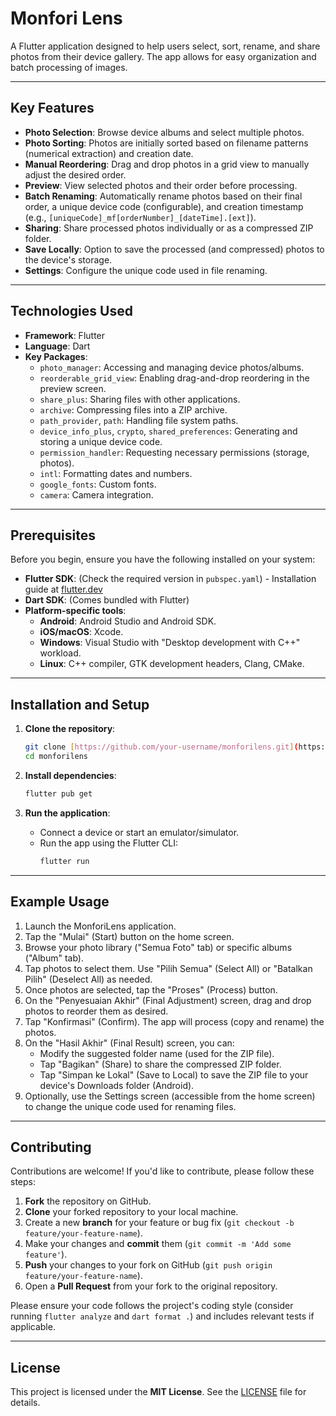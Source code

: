 # Monfori Lens

A Flutter application designed to help users select, sort, rename, and share photos from their device gallery. The app allows for easy organization and batch processing of images.

---

## Key Features

* **Photo Selection**: Browse device albums and select multiple photos.
* **Photo Sorting**: Photos are initially sorted based on filename patterns (numerical extraction) and creation date.
* **Manual Reordering**: Drag and drop photos in a grid view to manually adjust the desired order.
* **Preview**: View selected photos and their order before processing.
* **Batch Renaming**: Automatically rename photos based on their final order, a unique device code (configurable), and creation timestamp (e.g., `[uniqueCode]_mf[orderNumber]_[dateTime].[ext]`).
* **Sharing**: Share processed photos individually or as a compressed ZIP folder.
* **Save Locally**: Option to save the processed (and compressed) photos to the device's storage.
* **Settings**: Configure the unique code used in file renaming.

---

## Technologies Used

* **Framework**: Flutter
* **Language**: Dart
* **Key Packages**:
    * `photo_manager`: Accessing and managing device photos/albums.
    * `reorderable_grid_view`: Enabling drag-and-drop reordering in the preview screen.
    * `share_plus`: Sharing files with other applications.
    * `archive`: Compressing files into a ZIP archive.
    * `path_provider`, `path`: Handling file system paths.
    * `device_info_plus`, `crypto`, `shared_preferences`: Generating and storing a unique device code.
    * `permission_handler`: Requesting necessary permissions (storage, photos).
    * `intl`: Formatting dates and numbers.
    * `google_fonts`: Custom fonts.
    * `camera`: Camera integration.

---

## Prerequisites

Before you begin, ensure you have the following installed on your system:

* **Flutter SDK**: (Check the required version in `pubspec.yaml`) - Installation guide at [flutter.dev](https://flutter.dev/docs/get-started/install)
* **Dart SDK**: (Comes bundled with Flutter)
* **Platform-specific tools**:
    * **Android**: Android Studio and Android SDK.
    * **iOS/macOS**: Xcode.
    * **Windows**: Visual Studio with "Desktop development with C++" workload.
    * **Linux**: C++ compiler, GTK development headers, Clang, CMake.

---

## Installation and Setup

1.  **Clone the repository**:
    ```bash
    git clone [https://github.com/your-username/monforilens.git](https://github.com/your-username/monforilens.git)
    cd monforilens
    ```

2.  **Install dependencies**:
    ```bash
    flutter pub get
    ```

3.  **Run the application**:
    * Connect a device or start an emulator/simulator.
    * Run the app using the Flutter CLI:
        ```bash
        flutter run
        ```

---

## Example Usage

1.  Launch the MonforiLens application.
2.  Tap the "Mulai" (Start) button on the home screen.
3.  Browse your photo library ("Semua Foto" tab) or specific albums ("Album" tab).
4.  Tap photos to select them. Use "Pilih Semua" (Select All) or "Batalkan Pilih" (Deselect All) as needed.
5.  Once photos are selected, tap the "Proses" (Process) button.
6.  On the "Penyesuaian Akhir" (Final Adjustment) screen, drag and drop photos to reorder them as desired.
7.  Tap "Konfirmasi" (Confirm). The app will process (copy and rename) the photos.
8.  On the "Hasil Akhir" (Final Result) screen, you can:
    * Modify the suggested folder name (used for the ZIP file).
    * Tap "Bagikan" (Share) to share the compressed ZIP folder.
    * Tap "Simpan ke Lokal" (Save to Local) to save the ZIP file to your device's Downloads folder (Android).
9.  Optionally, use the Settings screen (accessible from the home screen) to change the unique code used for renaming files.

---

## Contributing

Contributions are welcome! If you'd like to contribute, please follow these steps:

1.  **Fork** the repository on GitHub.
2.  **Clone** your forked repository to your local machine.
3.  Create a new **branch** for your feature or bug fix (`git checkout -b feature/your-feature-name`).
4.  Make your changes and **commit** them (`git commit -m 'Add some feature'`).
5.  **Push** your changes to your fork on GitHub (`git push origin feature/your-feature-name`).
6.  Open a **Pull Request** from your fork to the original repository.

Please ensure your code follows the project's coding style (consider running `flutter analyze` and `dart format .`) and includes relevant tests if applicable.

---

## License

This project is licensed under the **MIT License**. See the [LICENSE](LICENSE) file for details.
